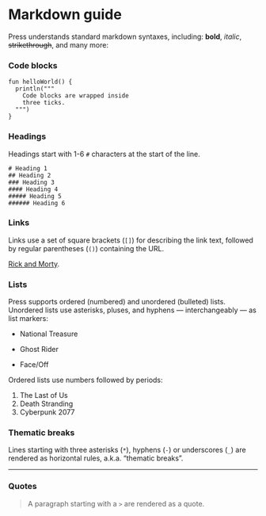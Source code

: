 # Markdown guide
Press understands standard markdown syntaxes, including: **bold**, *italic*, ~~strikethrough~~, and many more:

### Code blocks
```
fun helloWorld() {
  println("""
    Code blocks are wrapped inside 
    three ticks.
  """)
}
``` 

### Headings
Headings start with 1-6 `#` characters at the start of the line. 

```
# Heading 1
## Heading 2
### Heading 3
#### Heading 4
##### Heading 5
###### Heading 6
```

### Links
Links use a set of square brackets (`[]`) for describing the link text, followed by regular parentheses (`()`) containing the URL. 

[Rick and Morty](https://www.imdb.com/title/tt2861424/).

### Lists
Press supports ordered (numbered) and unordered (bulleted) lists. Unordered lists use asterisks, pluses, and hyphens — interchangeably — as list markers:

- National Treasure
+ Ghost Rider
* Face/Off

Ordered lists use numbers followed by periods:

1. The Last of Us
2. Death Stranding
3. Cyberpunk 2077

### Thematic breaks
Lines starting with three asterisks (`*`), hyphens (`-`) or underscores (`_`) are rendered as horizontal rules, a.k.a. “thematic breaks”. 

---

### Quotes
> A paragraph starting with a `>` are rendered as a quote. 